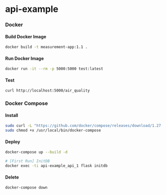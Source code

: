 # api-example

### Docker
#### Build Docker Image
```bash
docker build -t measurement-app:1.1 .
```

#### Run Docker Image
```bash
docker run -it --rm -p 5000:5000 test:latest

```

#### Test
```bash
curl http://localhost:5000/air_quality
```

### Docker Compose
#### Install
```bash
sudo curl -L "https://github.com/docker/compose/releases/download/1.27.4/docker-compose-$(uname -s)-$(uname -m)" -o /usr/local/bin/docker-compose
sudo chmod +x /usr/local/bin/docker-compose
```

#### Deploy
```bash
docker-compose up --build -d

# [First Run] InitDB
docker exec -ti api-example_api_1 flask initdb
```

#### Delete
```bash
docker-compose down
```
